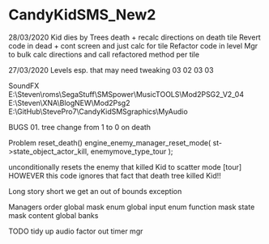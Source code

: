 # CandyKidSMS_New2


28/03/2020
Kid dies by Trees death + recalc directions on death tile
Revert code in dead + cont screen and just calc for  tile
Refactor code in level Mgr to bulk calc directions and call refactored method per tile

27/03/2020
Levels esp. that may need tweaking
03	02
03	03


SoundFX
E:\Steven\roms\SegaStuff\SMSpower\MusicTOOLS\Mod2PSG2_V2_04
E:\Steven\XNA\BlogNEW\Mod2Psg2
E:\GitHub\StevePro7\CandyKidSMSgraphics\MyAudio


BUGS
01.
tree change from 1 to 0 on death

Problem
reset_death()
engine_enemy_manager_reset_mode( st->state_object_actor_kill, enemymove_type_tour );

unconditionally resets the enemy that killed Kid to scatter mode [tour]
HOWEVER this code ignores that fact that death tree killed Kid!!

Long story short we get an out of bounds exception

Managers order
global
mask
enum		global
input		enum
function	mask
state		mask
content		global		banks




TODO
tidy up audio
factor out timer mgr